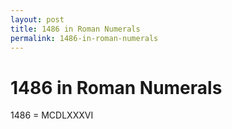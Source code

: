```yaml
---
layout: post
title: 1486 in Roman Numerals
permalink: 1486-in-roman-numerals
---
```


# 1486 in Roman Numerals

1486 = MCDLXXXVI
